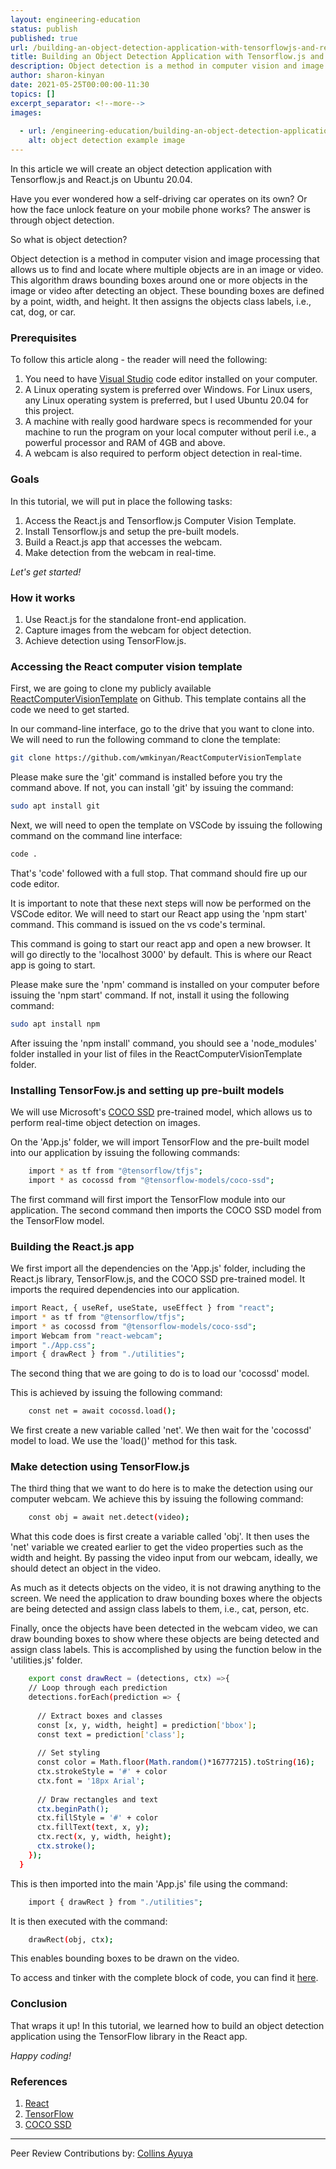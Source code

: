 ```yaml
---
layout: engineering-education
status: publish
published: true
url: /building-an-object-detection-application-with-tensorflowjs-and-reactjs/
title: Building an Object Detection Application with Tensorflow.js and React.js on Ubuntu 20.04
description: Object detection is a method in computer vision and image processing that allows us to find and locate where multiple objects are in an image or video. This algorithm draws bounding boxes around one or more objects in the image or video after detecting an object.
author: sharon-kinyan
date: 2021-05-25T00:00:00-11:30
topics: []
excerpt_separator: <!--more-->
images:
  
  - url: /engineering-education/building-an-object-detection-application-with-tensorflowjs-and-reactjs/hero.jpg
    alt: object detection example image
---
```

In this article we will create an object detection application with Tensorflow.js and React.js on Ubuntu 20.04.
<!--more-->
Have you ever wondered how a self-driving car operates on its own? Or how the face unlock feature on your mobile phone works? The answer is through object detection.

So what is object detection?

Object detection is a method in computer vision and image processing that allows us to find and locate where multiple objects are in an image or video. This algorithm draws bounding boxes around one or more objects in the image or video after detecting an object. These bounding boxes are defined by a point, width, and height. It then assigns the objects class labels, i.e., cat, dog, or car.

### Prerequisites
To follow this article along - the reader will need the following:
1. You need to have [Visual Studio](https://visualstudio.microsoft.com/) code editor installed on your computer. 
2. A Linux operating system is preferred over Windows. For Linux users, any Linux operating system is preferred, but I used Ubuntu 20.04 for this project. 
3. A machine with really good hardware specs is recommended for your machine to run the program on your local computer without peril i.e., a powerful processor and RAM of 4GB and above. 
4. A webcam is also required to perform object detection in real-time.

### Goals
In this tutorial, we will put in place the following tasks:
1. Access the React.js and Tensorflow.js Computer Vision Template.
2. Install Tensorflow.js and setup the pre-built models.
3. Build a React.js app that accesses the webcam.
4. Make detection from the webcam in real-time.

*Let's get started!*

### How it works
1. Use React.js for the standalone front-end application.
2. Capture images from the webcam for object detection.
3. Achieve detection using TensorFlow.js.

### Accessing the React computer vision template
First, we are going to clone my publicly available [ReactComputerVisionTemplate](https://github.com/wmkinyan/ReactComputerVisionTemplate) on Github. This template contains all the code we need to get started.

In our command-line interface, go to the drive that you want to clone into. We will need to run the following command to clone the template:

```bash
git clone https://github.com/wmkinyan/ReactComputerVisionTemplate
```

Please make sure the 'git' command is installed before you try the command above. If not, you can install 'git' by issuing the command:

```bash
sudo apt install git
```

Next, we will need to open the template on VSCode by issuing the following command on the command line interface:

```bash
code .
```

That's 'code' followed with a full stop. That command should fire up our code editor.

It is important to note that these next steps will now be performed on the VSCode editor. We will need to start our React app using the 'npm start' command. This command is issued on the vs code's terminal. 

This command is going to start our react app and open a new browser. It will go directly to the 'localhost 3000' by default. This is where our React app is going to start. 

Please make sure the 'npm' command is installed on your computer before issuing the 'npm start' command. If not, install it using the following command:

```bash
sudo apt install npm
```

After issuing the 'npm install' command, you should see a 'node_modules' folder installed in your list of files in the ReactComputerVisionTemplate folder.

### Installing TensorFow.js and setting up pre-built models
We will use Microsoft's [COCO SSD](https://github.com/tensorflow/tfjs-models/tree/master/coco-ssd) pre-trained model, which allows us to perform real-time object detection on images.

On the 'App.js' folder, we will import TensorFlow and the pre-built model into our application by issuing the following commands:

```bash
    import * as tf from "@tensorflow/tfjs";
    import * as cocossd from "@tensorflow-models/coco-ssd";
```

The first command will first import the TensorFlow module into our application. The second command then imports the COCO SSD model from the TensorFlow model.

### Building the React.js app
We first import all the dependencies on the 'App.js' folder, including the React.js library, TensorFlow.js, and the COCO SSD pre-trained model. It imports the required dependencies into our application. 

```bash
import React, { useRef, useState, useEffect } from "react";
import * as tf from "@tensorflow/tfjs";
import * as cocossd from "@tensorflow-models/coco-ssd";
import Webcam from "react-webcam";
import "./App.css";
import { drawRect } from "./utilities";
```

The second thing that we are going to do is to load our 'cocossd' model. 

This is achieved by issuing the following command:

```bash
    const net = await cocossd.load();
```

We first create a new variable called 'net'. We then wait for the 'cocossd' model to load. We use the 'load()' method for this task.

### Make detection using TensorFlow.js
The third thing that we want to do here is to make the detection using our computer webcam. We achieve this by issuing the following command:

```bash
    const obj = await net.detect(video);
```

What this code does is first create a variable called 'obj'. It then uses the 'net' variable we created earlier to get the video properties such as the width and height. By passing the video input from our webcam, ideally, we should detect an object in the video.

As much as it detects objects on the video, it is not drawing anything to the screen. We need the application to draw bounding boxes where the objects are being detected and assign class labels to them, i.e., cat, person, etc.

Finally, once the objects have been detected in the webcam video, we can draw bounding boxes to show where these objects are being detected and assign class labels. This is accomplished by using the function below in the 'utilities.js' folder.

```bash
    export const drawRect = (detections, ctx) =>{
    // Loop through each prediction
    detections.forEach(prediction => {
  
      // Extract boxes and classes
      const [x, y, width, height] = prediction['bbox']; 
      const text = prediction['class']; 
  
      // Set styling
      const color = Math.floor(Math.random()*16777215).toString(16);
      ctx.strokeStyle = '#' + color
      ctx.font = '18px Arial';
  
      // Draw rectangles and text
      ctx.beginPath();   
      ctx.fillStyle = '#' + color
      ctx.fillText(text, x, y);
      ctx.rect(x, y, width, height); 
      ctx.stroke();
    });
  }
```

This is then imported into the main 'App.js' file using the command:

```bash
    import { drawRect } from "./utilities";
```

It is then executed with the command:

```bash
    drawRect(obj, ctx);
```

This enables bounding boxes to be drawn on the video.

To access and tinker with the complete block of code, you can find it [here](https://github.com/wmkinyan/RealTimeObjectDetectionTFJSReact/).

### Conclusion
That wraps it up! In this tutorial, we learned how to build an object detection application using the TensorFlow library in the React app.

*Happy coding!*

### References
1. [React](https://reactjs.org/)
2. [TensorFlow](https://www.tensorflow.org/)
3. [COCO SSD](https://github.com/tensorflow/tfjs-models/tree/master/coco-ssd)

---
Peer Review Contributions by: [Collins Ayuya](https://www.section.io/engineering-education/authors/collins-ayuya/)
